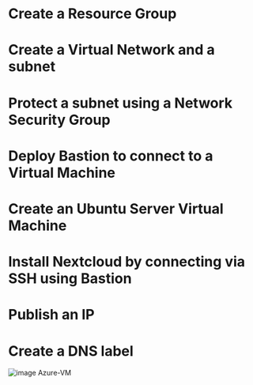 # Create a Resource Group
# Create a Virtual Network and a subnet
# Protect a subnet using a Network Security Group
# Deploy Bastion to connect to a Virtual Machine
# Create an Ubuntu Server Virtual Machine
# Install Nextcloud by connecting via SSH using Bastion
# Publish an IP
# Create a DNS label
![image](https://github.com/Archils/Azure-VM/assets/87620279/7d719212-2dc5-4ea0-a6d1-8dcd33945b3c)
Azure-VM
